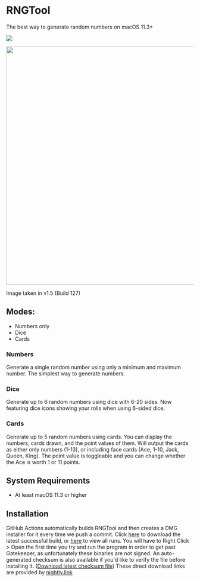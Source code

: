 # RNGTool
The best way to generate random numbers on macOS 11.3+

![](https://github.com/NCX-Programming/RNGTool/workflows/Swift/badge.svg?branch=main)

<image src="https://cdn.ncxprogramming.com/file/image/screenshots/rngtool/repoimage.png" hight=400 width=640/>

Image taken in v1.5 (Build 127)
## Modes:
- Numbers only
- Dice
- Cards
### Numbers
Generate a single random number using only a minimum and maximum number. The simplest way to generate numbers.
### Dice
Generate up to 6 random numbers using dice with 6-20 sides. Now featuring dice icons showing your rolls when using 6-sided dice.
### Cards
Generate up to 5 random numbers using cards. You can display the numbers, cards drawn, and the point values of them. Will output the cards as either only numbers (1-13), or including face cards (Ace, 1-10, Jack, Queen, King). The point value is toggleable and you can change whether the Ace is worth 1 or 11 points.
## System Requirements
- At least macOS 11.3 or higher
## Installation
GitHub Actions automatically builds RNGTool and then creates a DMG installer for it every time we push a commit. Click [here](https://nightly.link/NCX-Programming/RNGTool/workflows/swift/main/RNGTool-Installer-latest.dmg.zip) to download the latest successful build, or [here](https://github.com/NCX-Programming/RNGTool/actions) to view all runs. You will have to Right Click > Open the first time you try and run the program in order to get past Gatekeeper, as unfortunately these binaries are not signed. An auto-generated checksum is also available if you'd like to verify the file before installing it. ([Download latest checksum file](https://nightly.link/NCX-Programming/RNGTool/workflows/swift/main/RNGTool-Checksums.zip))
These direct download links are provided by [nightly.link](https://nightly.link)
